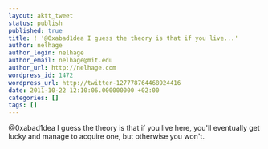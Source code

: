 ```yaml
---
layout: aktt_tweet
status: publish
published: true
title: ! '@0xabad1dea I guess the theory is that if you live...'
author: nelhage
author_login: nelhage
author_email: nelhage@mit.edu
author_url: http://nelhage.com
wordpress_id: 1472
wordpress_url: http://twitter-127778764468924416
date: 2011-10-22 12:10:06.000000000 +02:00
categories: []
tags: []
---
```

@0xabad1dea I guess the theory is that if you live here, you'll eventually get lucky and manage to acquire one, but otherwise you won't.
